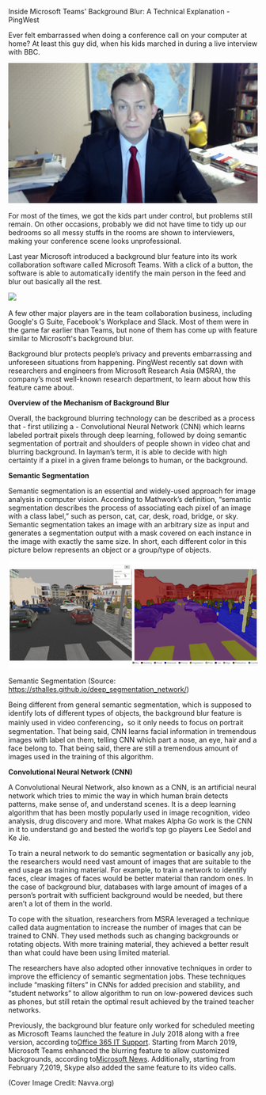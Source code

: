 Inside Microsoft Teams' Background Blur: A Technical Explanation - PingWest

Ever felt embarrassed when doing a conference call on your computer at home? At least this guy did, when his kids marched in during a live interview with BBC.

![article-body](../_resources/110d31b2139cac6665096fbabf6ad822.png)

For most of the times, we got the kids part under control, but problems still remain. On other occasions, probably we did not have time to tidy up our bedrooms so all messy stuffs in the rooms are shown to interviewers, making your conference scene looks unprofessional.

Last year Microsoft introduced a background blur feature into its work collaboration software called Microsoft Teams. With a click of a button, the software is able to automatically identify the main person in the feed and blur out basically all the rest.

![](https://lh4.googleusercontent.com/zTlqEjpWFB32AICRMyzx7VJXK2cxwmw0JtXglC2GZywbg-mftsAp6Pj2ril-Wa_JbFmKGtP11veP5yfjCg3KxjRaf9zy3g4w9T9Ms_qcW5Tl5ovif0aPTWSrIC07XpOt5OVQEOh3?x-oss-process=style/article-body)

A few other major players are in the team collaboration business, including Google's G Suite, Facebook's Workplace and Slack. Most of them were in the game far earlier than Teams, but none of them has come up with feature similar to Microsoft's background blur.

Background blur protects people’s privacy and prevents embarrassing and unforeseen situations from happening. PingWest recently sat down with researchers and engineers from Microsoft Research Asia (MSRA), the company’s most well-known research department, to learn about how this feature came about.

**Overview of the Mechanism of Background Blur**

Overall, the background blurring technology can be described as a process that - first utilizing a - Convolutional Neural Network (CNN) which learns labeled portrait pixels through deep learning, followed by doing semantic segmentation of portrait and shoulders of people shown in video chat and blurring background. In layman’s term, it is able to decide with high certainty if a pixel in a given frame belongs to human, or the background.

**Semantic Segmentation**

Semantic segmentation is an essential and widely-used approach for image analysis in computer vision. According to Mathwork’s definition, “semantic segmentation describes the process of associating each pixel of an image with a class label,” such as person, cat, car, desk, road, bridge, or sky. Semantic segmentation takes an image with an arbitrary size as input and generates a segmentation output with a mask covered on each instance in the image with exactly the same size. In short, each different color in this picture below represents an object or a group/type of objects.

![article-body](../_resources/053c7e427413f4ba575843c433eb280a.png)

Semantic Segmentation (Source: https://sthalles.github.io/deep_segmentation_network/)

Being different from general semantic segmentation, which is supposed to identify lots of different types of objects, the background blur feature is mainly used in video conferencing，so it only needs to focus on portrait segmentation. That being said, CNN learns facial information in tremendous images with label on them, telling CNN which part a nose, an eye, hair and a face belong to. That being said, there are still a tremendous amount of images used in the training of this algorithm.

**Convolutional Neural Network (CNN)**

A Convolutional Neural Network, also known as a CNN, is an artificial neural network which tries to mimic the way in which human brain detects patterns, make sense of, and understand scenes. It is a deep learning algorithm that has been mostly popularly used in image recognition, video analysis, drug discovery and more. What makes Alpha Go work is the CNN in it to understand go and bested the world’s top go players Lee Sedol and Ke Jie.

To train a neural network to do semantic segmentation or basically any job, the researchers would need vast amount of images that are suitable to the end usage as training material. For example, to train a network to identify faces, clear images of faces would be better material than random ones. In the case of background blur, databases with large amount of images of a person’s portrait with sufficient background would be needed, but there aren’t a lot of them in the world.

To cope with the situation, researchers from MSRA leveraged a technique called data augmentation to increase the number of images that can be trained to CNN. They used methods such as changing backgrounds or rotating objects. With more training material, they achieved a better result than what could have been using limited material.

The researchers have also adopted other innovative techniques in order to improve the efficiency of semantic segmentation jobs. These techniques include “masking filters” in CNNs for added precision and stability, and “student networks” to allow algorithm to run on low-powered devices such as phones, but still retain the optimal result achieved by the trained teacher networks.

Previously, the background blur feature only worked for scheduled meeting as Microsoft Teams launched the feature in July 2018 along with a free version, according to[Office 365 IT Support](https://office365itpros.com/2018/09/25/background-blur-teams-meetings/). Starting from March 2019, Microsoft Teams enhanced the blurring feature to allow customized backgrounds, according to[Microsoft News](https://news.microsoft.com/europe/2019/03/19/homeworkers-rejoice-microsoft-teams-new-customized-background-feature-hides-distractions-at-the-press-of-a-button/). Additionally, starting from February 7,2019, Skype also added the same feature to its video calls.

(Cover Image Credit: Navva.org)